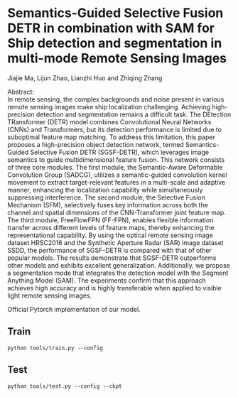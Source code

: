 Semantics-Guided Selective Fusion DETR in combination with SAM for Ship detection and segmentation in multi-mode Remote Sensing Images
=
Jiajie Ma, Lijun Zhao, Lianzhi Huo and Zhiqing Zhang

Abstract:    
In remote sensing, the complex backgrounds and noise present in various remote sensing images make ship localization challenging. Achieving high-precision detection and segmentation remains a difficult task. The DEtection TRansformer (DETR) model combines Convolutional Neural Networks (CNNs) and Transformers, but its detection performance is limited due to suboptimal feature map matching. To address this limitation, this paper proposes a high-precision object detection network, termed Semantics-Guided Selective Fusion DETR (SGSF-DETR), which leverages image semantics to guide multidimensional feature fusion. This network consists of three core modules. The first module, the Semantic-Aware Deformable Convolution Group (SADCG), utilizes a semantic-guided convolution kernel movement to extract target-relevant features in a multi-scale and adaptive manner, enhancing the localization capability while simultaneously suppressing interference. The second module, the Selective Fusion Mechanism (SFM), selectively fuses key information across both the channel and spatial dimensions of the CNN-Transformer joint feature map. The third module, FreeFlowFPN (FF-FPN), enables flexible information transfer across different levels of feature maps, thereby enhancing the representational capability. By using the optical remote sensing image dataset HRSC2016 and the Synthetic Aperture Radar (SAR) image dataset SSDD, the performance of SGSF-DETR is compared with that of other popular models. The results demonstrate that SGSF-DETR outperforms other models and exhibits excellent generalization. Additionally, we propose a segmentation mode that integrates the detection model with the Segment Anything Model (SAM). The experiments confirm that this approach achieves high accuracy and is highly transferable when applied to visible light remote sensing images. 

Official Pytorch implementation of our model.

Train
-
```python tools/train.py --config```

Test
-
```python tools/test.py --config --ckpt```
